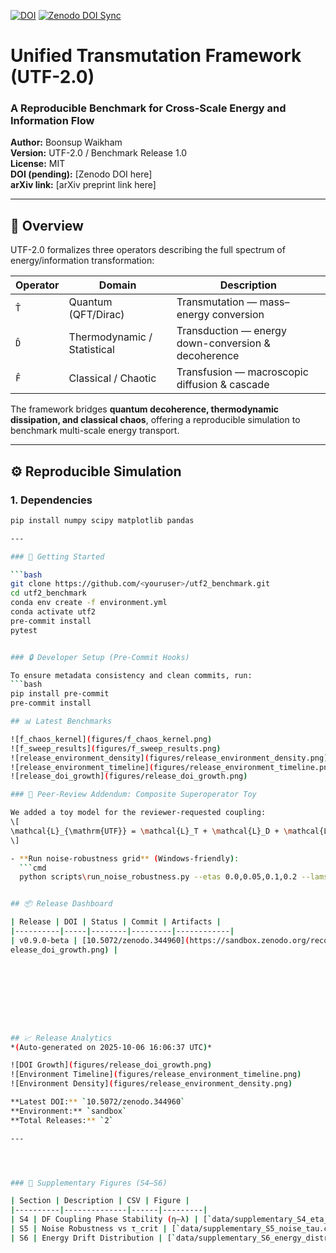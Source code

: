 [![DOI](https://zenodo.org/badge/DOI/10.5072/zenodo.344960.svg)](https://doi.org/10.5072/zenodo.344960)
[![Zenodo DOI Sync](https://github.com/YOURUSER/utfv2/actions/workflows/zenodo_sync.yaml/badge.svg)](https://github.com/YOURUSER/utfv2/actions/workflows/zenodo_sync.yaml)



# Unified Transmutation Framework (UTF-2.0)
### A Reproducible Benchmark for Cross-Scale Energy and Information Flow

**Author:** Boonsup Waikham  
**Version:** UTF-2.0 / Benchmark Release 1.0  
**License:** MIT  
**DOI (pending):** [Zenodo DOI here]  
**arXiv link:** [arXiv preprint link here]

---

## 🧩 Overview

UTF-2.0 formalizes three operators describing the full spectrum of energy/information transformation:

| Operator | Domain | Description |
|-----------|---------|-------------|
| `T̂` | Quantum (QFT/Dirac) | Transmutation — mass–energy conversion |
| `D̂` | Thermodynamic / Statistical | Transduction — energy down-conversion & decoherence |
| `F̂` | Classical / Chaotic | Transfusion — macroscopic diffusion & cascade |

The framework bridges **quantum decoherence, thermodynamic dissipation, and classical chaos**, offering a reproducible simulation to benchmark multi-scale energy transport.

---

## ⚙️ Reproducible Simulation

### 1. Dependencies
```bash
pip install numpy scipy matplotlib pandas

---

### 🚀 Getting Started

```bash
git clone https://github.com/<youruser>/utf2_benchmark.git
cd utf2_benchmark
conda env create -f environment.yml
conda activate utf2
pre-commit install
pytest


### 🔒 Developer Setup (Pre-Commit Hooks)

To ensure metadata consistency and clean commits, run:
```bash
pip install pre-commit
pre-commit install

## 📊 Latest Benchmarks

![f_chaos_kernel](figures/f_chaos_kernel.png)
![f_sweep_results](figures/f_sweep_results.png)
![release_environment_density](figures/release_environment_density.png)
![release_environment_timeline](figures/release_environment_timeline.png)
![release_doi_growth](figures/release_doi_growth.png)

### 🧪 Peer-Review Addendum: Composite Superoperator Toy

We added a toy model for the reviewer-requested coupling:
\[
\mathcal{L}_{\mathrm{UTF}} = \mathcal{L}_T + \mathcal{L}_D + \mathcal{L}_F + \eta[\mathcal{L}_D, \mathcal{L}_F].
\]

- **Run noise-robustness grid** (Windows-friendly):
  ```cmd
  python scripts\run_noise_robustness.py --etas 0.0,0.05,0.1,0.2 --lams 0.08,0.10,0.12 --sigmas 0.0,1e-3,2e-3,5e-3


## 📦 Release Dashboard

| Release | DOI | Status | Commit | Artifacts |
|----------|-----|--------|---------|------------|
| v0.9.0-beta | [10.5072/zenodo.344960](https://sandbox.zenodo.org/record/344960) | ![](https://img.shields.io/badge/SANDBOX-DOI-lightgray?logo=zenodo) | [`d707d6d`](https://github.com/${ github.repository }/commit/d707d6d) | [f_chaos_kernel.png](./figures_chaos_kernel.png) / [f_sweep_results.png](./figures_sweep_results.png) / [release_doi_growth.png](./figures
elease_doi_growth.png) |









## 📈 Release Analytics  
*(Auto-generated on 2025-10-06 16:06:37 UTC)*  

![DOI Growth](figures/release_doi_growth.png)  
![Environment Timeline](figures/release_environment_timeline.png)  
![Environment Density](figures/release_environment_density.png)  

**Latest DOI:** `10.5072/zenodo.344960`  
**Environment:** `sandbox`  
**Total Releases:** `2`  

---




### 📘 Supplementary Figures (S4–S6)

| Section | Description | CSV | Figure |
|----------|--------------|------|---------|
| S4 | DF Coupling Phase Stability (η–λ) | [`data/supplementary_S4_eta_lambda.csv`](data/supplementary_S4_eta_lambda.csv) | ![](figures/supplementary_S4_eta_lambda.png) |
| S5 | Noise Robustness vs τ_crit | [`data/supplementary_S5_noise_tau.csv`](data/supplementary_S5_noise_tau.csv) | ![](figures/supplementary_S5_noise_tau.png) |
| S6 | Energy Drift Distribution | [`data/supplementary_S6_energy_distribution.csv`](data/supplementary_S6_energy_distribution.csv) | ![](figures/supplementary_S6_energy_distribution.png) |
